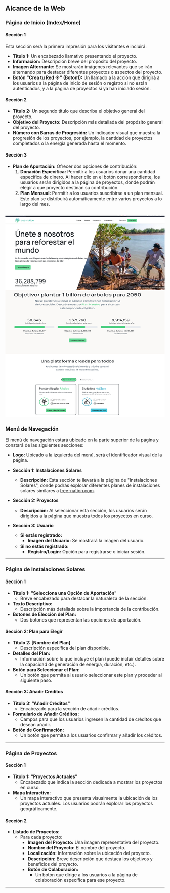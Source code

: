 ## Alcance de la Web

### Página de Inicio (Index/Home)

#### Sección 1

Esta sección será la primera impresión para los visitantes e incluirá:

- **Título 1:** Un encabezado llamativo presentando el proyecto.
- **Información:** Descripción breve del propósito del proyecto.
- **Imagen Alternante:** Se mostrarán imágenes relevantes que se irán alternando para destacar diferentes proyectos o aspectos del proyecto.
- **Botón "Crea tu Red ☀" (Boton1):** Un llamado a la acción que dirigirá a los usuarios a la página de inicio de sesión o registro si no están autenticados, y a la página de proyectos si ya han iniciado sesión.

#### Sección 2

- **Título 2:** Un segundo título que describa el objetivo general del proyecto.
- **Objetivo del Proyecto:** Descripción más detallada del propósito general del proyecto.
- **Número con Barras de Progresión:** Un indicador visual que muestra la progresión de los proyectos, por ejemplo, la cantidad de proyectos completados o la energía generada hasta el momento.

#### Sección 3

- **Plan de Aportación:** Ofrecer dos opciones de contribución:
  1. **Donación Específica:** Permitir a los usuarios donar una cantidad específica de dinero. Al hacer clic en el botón correspondiente, los usuarios serán dirigidos a la página de proyectos, donde podrán elegir a qué proyecto destinan su contribución.
  2. **Plan Mensual:** Permitir a los usuarios suscribirse a un plan mensual. Este plan se distribuirá automáticamente entre varios proyectos a lo largo del mes.

![Mapa de Proyectos](/imgAlcance/home.png)
---
### Menú de Navegación

El menú de navegación estará ubicado en la parte superior de la página y constará de las siguientes secciones:

- **Logo:** Ubicado a la izquierda del menú, será el identificador visual de la página.

- **Sección 1: Instalaciones Solares**
  - **Descripción:** Esta sección te llevará a la página de "Instalaciones Solares", donde podrás explorar diferentes planes de instalaciones solares similares a [tree-nation.com](https://tree-nation.com/es/plantar-arboles-ciudadanos).

- **Sección 2: Proyectos**
  - **Descripción:** Al seleccionar esta sección, los usuarios serán dirigidos a la página que muestra todos los proyectos en curso.

- **Sección 3: Usuario**
  - **Si estás registrado:**
    - **Imagen del Usuario:** Se mostrará la imagen del usuario.
  - **Si no estás registrado:**
    - **Registro/Login:** Opción para registrarse o iniciar sesión.

---
### Página de Instalaciones Solares

#### Sección 1

- **Título 1: "Selecciona una Opción de Aportación"**
  - Breve encabezado para destacar la naturaleza de la sección.
- **Texto Descriptivo:**
  - Descripción más detallada sobre la importancia de la contribución.
- **Botones de Elección del Plan:**
  - Dos botones que representan las opciones de aportación.

#### Sección 2: Plan para Elegir

- **Título 2: [Nombre del Plan]**
  - Descripción específica del plan disponible.
- **Detalles del Plan:**
  - Información sobre lo que incluye el plan (puede incluir detalles sobre la capacidad de generación de energía, duración, etc.).
- **Botón para Seleccionar el Plan:**
  - Un botón que permita al usuario seleccionar este plan y proceder al siguiente paso.

#### Sección 3: Añadir Créditos

- **Título 3: "Añadir Créditos"**
  - Encabezado para la sección de añadir créditos.
- **Formulario de Añadir Créditos:**
  - Campos para que los usuarios ingresen la cantidad de créditos que desean añadir.
- **Botón de Confirmación:**
  - Un botón que permita a los usuarios confirmar y añadir los créditos.

---
### Página de Proyectos

#### Sección 1

- **Título 1: "Proyectos Actuales"**
  - Encabezado que indica la sección dedicada a mostrar los proyectos en curso.
- **Mapa Interactivo:**
  - Un mapa interactivo que presenta visualmente la ubicación de los proyectos actuales. Los usuarios podrán explorar los proyectos geográficamente.

#### Sección 2

- **Listado de Proyectos:**
  - Para cada proyecto:
    - **Imagen del Proyecto:** Una imagen representativa del proyecto.
    - **Nombre del Proyecto:** El nombre del proyecto.
    - **Localización:** Información sobre la ubicación del proyecto.
    - **Descripción:** Breve descripción que destaca los objetivos y beneficios del proyecto.
    - **Botón de Colaboración:**
      - Un botón que dirige a los usuarios a la página de colaboración específica para ese proyecto.

---
